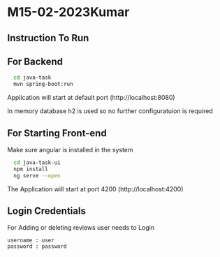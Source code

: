 # M15-02-2023Kumar
## Instruction To Run

## For Backend

```bash
  cd java-task
  mvn spring-boot:run
```

Application will start at default port (http://localhost:8080)

In memory database h2 is used so no further configuratuion is required 

## For Starting Front-end

Make sure angular is installed in the system

```bash
  cd java-task-ui
  npm install
  ng serve --open
```
The Application will start at port 4200 (http://localhost:4200)

## Login Credentials

For Adding or deleting reviews user needs to Login
```
username : user
password : password
  
```
